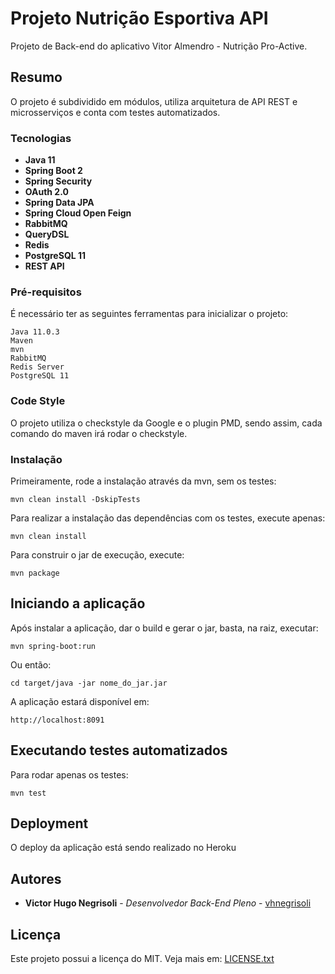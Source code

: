# Projeto Nutrição Esportiva API

Projeto de Back-end do aplicativo Vitor Almendro - Nutrição Pro-Active.

## Resumo

O projeto é subdividido em módulos, utiliza arquitetura de API REST e microsserviços e conta com testes automatizados.

### Tecnologias

* **Java 11**
* **Spring Boot 2**
* **Spring Security**
* **OAuth 2.0**
* **Spring Data JPA**
* **Spring Cloud Open Feign**
* **RabbitMQ**
* **QueryDSL**
* **Redis**
* **PostgreSQL 11**
* **REST API**

### Pré-requisitos

É necessário ter as seguintes ferramentas para inicializar o projeto:

```
Java 11.0.3
Maven
mvn
RabbitMQ
Redis Server
PostgreSQL 11
```

### Code Style

O projeto utiliza o checkstyle da Google e o plugin PMD, sendo assim, cada comando do maven irá rodar o checkstyle.

### Instalação

Primeiramente, rode a instalação através da mvn, sem os testes:

```
mvn clean install -DskipTests
```

Para realizar a instalação das dependências com os testes, execute apenas:

```
mvn clean install
```

Para construir o jar de execução, execute:

```
mvn package
```

## Iniciando a aplicação

Após instalar a aplicação, dar o build e gerar o jar, basta, na raiz, executar:

```
mvn spring-boot:run
```

Ou então:

```
cd target/java -jar nome_do_jar.jar
```

A aplicação estará disponível em:

```
http://localhost:8091
```

## Executando testes automatizados

Para rodar apenas os testes:

```
mvn test
```

## Deployment

O deploy da aplicação está sendo realizado no Heroku

## Autores

* **Victor Hugo Negrisoli** - *Desenvolvedor Back-End Pleno* - [vhnegrisoli](https://github.com/vhnegrisoli)

## Licença

Este projeto possui a licença do MIT. Veja mais em: [LICENSE.txt](LICENSE.txt)

